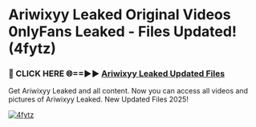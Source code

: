 # Ariwixyy Leaked Original Videos 0nlyFans Leaked - Files Updated! (4fytz)

<h3>🔴 CLICK HERE 🌐==►► <a href="https://tinyurl.com/ehrbuxhb" rel="nofollow">Ariwixyy Leaked Updated Files</a></h3>

Get Ariwixyy Leaked and all content. Now you can access all videos and pictures of Ariwixyy Leaked. New Updated Files 2025!

[![4fytz](https://i.imgur.com/lVYEuWS.gif)](https://tinyurl.com/ehrbuxhb)
